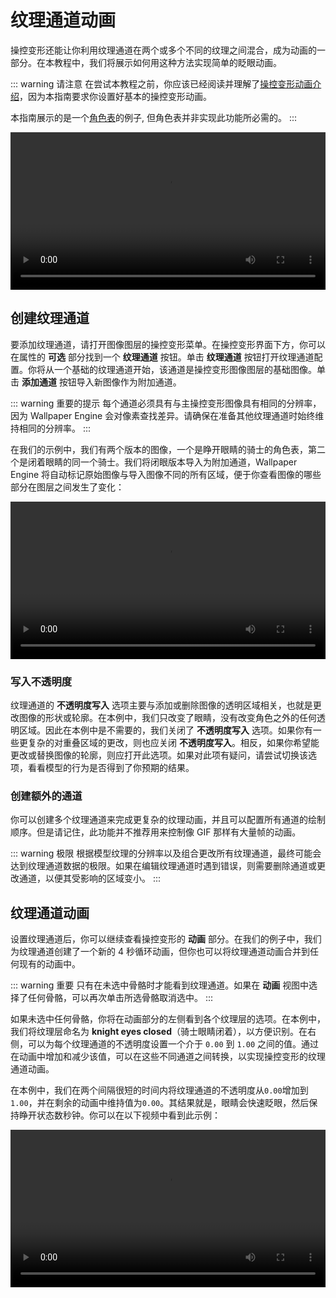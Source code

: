 # 纹理通道动画

操控变形还能让你利用纹理通道在两个或多个不同的纹理之间混合，成为动画的一部分。在本教程中，我们将展示如何用这种方法实现简单的眨眼动画。

::: warning 请注意
在尝试本教程之前，你应该已经阅读并理解了[操控变形动画介绍](/wallpaper-engine-docs/scene/puppet-warp/introduction)，因为本指南要求你设置好基本的操控变形动画。

本指南展示的是一个[角色表](/scene/puppet-warp/charactersheet)的例子, 但角色表并非实现此功能所必需的。
:::

<video width="100%" controls autoplay loop>
  <source :src="$withBase('/videos/puppet_warp_eye_blinking.mp4')" type="video/mp4">
  Your browser does not support the video tag.
</video>

## 创建纹理通道

要添加纹理通道，请打开图像图层的操控变形菜单。在操控变形界面下方，你可以在属性的 **可选** 部分找到一个 **纹理通道** 按钮。单击 **纹理通道** 按钮打开纹理通道配置。你将从一个基础的纹理通道开始，该通道是操控变形图像图层的基础图像。单击 **添加通道** 按钮导入新图像作为附加通道。

::: warning 重要的提示
每个通道必须具有与主操控变形图像具有相同的分辨率，因为 Wallpaper Engine 会对像素查找差异。请确保在准备其他纹理通道时始终维持相同的分辨率。
:::

在我们的示例中，我们有两个版本的图像，一个是睁开眼睛的骑士的角色表，第二个是闭着眼睛的同一个骑士。我们将闭眼版本导入为附加通道，Wallpaper Engine 将自动标记原始图像与导入图像不同的所有区域，便于你查看图像的哪些部分在图层之间发生了变化：

<video width="100%" controls loop>
  <source :src="$withBase('/videos/puppet_warp_texture_channel_setup.mp4')" type="video/mp4">
  Your browser does not support the video tag.
</video>

### 写入不透明度

纹理通道的 **不透明度写入** 选项主要与添加或删除图像的透明区域相关，也就是更改图像的形状或轮廓。在本例中，我们只改变了眼睛，没有改变角色之外的任何透明区域。因此在本例中是不需要的，我们关闭了 **不透明度写入** 选项。如果你有一些更复杂的对重叠区域的更改，则也应关闭 **不透明度写入**。相反，如果你希望能更改或替换图像的轮廓，则应打开此选项。如果对此项有疑问，请尝试切换该选项，看看模型的行为是否得到了你预期的结果。

### 创建额外的通道

你可以创建多个纹理通道来完成更复杂的纹理动画，并且可以配置所有通道的绘制顺序。但是请记住，此功能并不推荐用来控制像 GIF 那样有大量帧的动画。

::: warning 极限
根据模型纹理的分辨率以及组合更改所有纹理通道，最终可能会达到纹理通道数据的极限。如果在编辑纹理通道时遇到错误，则需要删除通道或更改通道，以便其受影响的区域变小。
:::

## 纹理通道动画

设置纹理通道后，你可以继续查看操控变形的 **动画** 部分。在我们的例子中，我们为纹理通道创建了一个新的 4 秒循环动画，但你也可以将纹理通道动画合并到任何现有的动画中。

::: warning 重要
只有在未选中骨骼时才能看到纹理通道。如果在 **动画** 视图中选择了任何骨骼，可以再次单击所选骨骼取消选中。
:::

如果未选中任何骨骼，你将在动画部分的左侧看到各个纹理层的选项。在本例中，我们将纹理层命名为 **knight eyes closed**（骑士眼睛闭着），以方便识别。在右侧，可以为每个纹理通道的不透明度设置一个介于 `0.00` 到 `1.00` 之间的值。通过在动画中增加和减少该值，可以在这些不同通道之间转换，以实现操控变形的纹理通道动画。

在本例中，我们在两个间隔很短的时间内将纹理通道的不透明度从`0.00`增加到`1.00`，并在剩余的动画中维持值为`0.00`。其结果就是，眼睛会快速眨眼，然后保持睁开状态数秒钟。你可以在以下视频中看到此示例：

<video width="100%" controls loop>
  <source :src="$withBase('/videos/puppet_warp_texture_channel_animation.mp4')" type="video/mp4">
  Your browser does not support the video tag.
</video>
